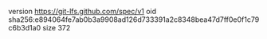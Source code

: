 version https://git-lfs.github.com/spec/v1
oid sha256:e894064fe7ab0b3a9908ad126d733391a2c8348bea47d7ff0e0f1c79c6b3d1a0
size 372
